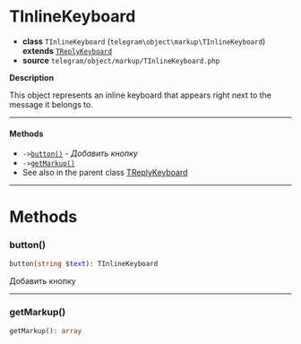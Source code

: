 # TInlineKeyboard

- **class** `TInlineKeyboard` (`telegram\object\markup\TInlineKeyboard`) **extends** [`TReplyKeyboard`](classes/telegram/object/markup/TReplyKeyboard.md)
- **source** `telegram/object/markup/TInlineKeyboard.php`

**Description**

This object represents an inline keyboard that appears right next to the message it belongs to.


---

#### Methods

- `->`[`button()`](#method-button) - _Добавить кнопку_
- `->`[`getMarkup()`](#method-getmarkup)
- See also in the parent class [TReplyKeyboard](classes/telegram/object/markup/TReplyKeyboard.md)

---
# Methods

<a name="method-button"></a>

### button()
```php
button(string $text): TInlineKeyboard
```
Добавить кнопку

---

<a name="method-getmarkup"></a>

### getMarkup()
```php
getMarkup(): array
```